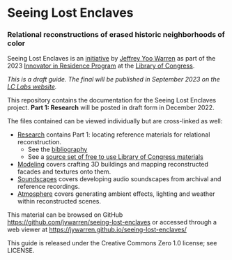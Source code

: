 # Seeing Lost Enclaves
### Relational reconstructions of erased historic neighborhoods of color

Seeing Lost Enclaves is an [initiative](https://newsroom.loc.gov/news/2023-innovator-in-residence-rebuilds-and-revisits-lost-communities/s/33e910fb-0ea2-4676-ba4c-0ce15e664735) by [Jeffrey Yoo Warren](https://unterbahn.com) as part of the 2023 [Innovator in Residence Program](https://labs.loc.gov/about/opportunities/innovator-in-residence-program) at the [Library of Congress](https://www.loc.gov/).

_This is a draft guide. The final will be published in September 2023 on the [LC Labs website](https://labs.loc.gov/work/experiments/lost-enclaves)._

This repository contains the documentation for the Seeing Lost Enclaves project. **Part 1: Research** will be posted in draft form in December 2022.

The files contained can be viewed individually but are cross-linked as well:

* [Research](research/index.md) contains Part 1: locating reference materials for relational reconstruction.
    * See the [bibliography](research/bibliography.md)
    * See a [source set of free to use Library of Congress materials](research/collection.md)
* [Modeling](modeling/index.md) covers crafting 3D buildings and mapping reconstructed facades and textures onto them.
* [Soundscapes](soundscapes/index.md) covers developing audio soundscapes from archival and reference recordings.
* [Atmosphere](atmosphere/index.md) covers generating ambient effects, lighting and weather within reconstructed scenes.

This material can be browsed on GitHub https://github.com/jywarren/seeing-lost-enclaves or accessed through a web viewer at https://jywarren.github.io/seeing-lost-enclaves/

This guide is released under the Creative Commons Zero 1.0 license; see LICENSE.

